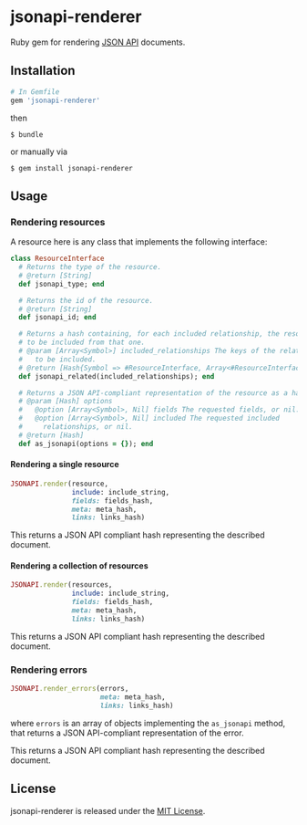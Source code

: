 # jsonapi-renderer
Ruby gem for rendering [JSON API](http://jsonapi.org) documents.

## Installation
```ruby
# In Gemfile
gem 'jsonapi-renderer'
```
then
```
$ bundle
```
or manually via
```
$ gem install jsonapi-renderer
```

## Usage

### Rendering resources

A resource here is any class that implements the following interface:
```ruby
class ResourceInterface
  # Returns the type of the resource.
  # @return [String]
  def jsonapi_type; end

  # Returns the id of the resource.
  # @return [String]
  def jsonapi_id; end

  # Returns a hash containing, for each included relationship, the resource(s)
  # to be included from that one.
  # @param [Array<Symbol>] included_relationships The keys of the relationships
  #   to be included.
  # @return [Hash{Symbol => #ResourceInterface, Array<#ResourceInterface>}]
  def jsonapi_related(included_relationships); end

  # Returns a JSON API-compliant representation of the resource as a hash.
  # @param [Hash] options
  #   @option [Array<Symbol>, Nil] fields The requested fields, or nil.
  #   @option [Array<Symbol>, Nil] included The requested included
  #     relationships, or nil.
  # @return [Hash]
  def as_jsonapi(options = {}); end
```

#### Rendering a single resource
```ruby
JSONAPI.render(resource,
               include: include_string,
               fields: fields_hash,
               meta: meta_hash,
               links: links_hash)
```

This returns a JSON API compliant hash representing the described document.

#### Rendering a collection of resources
```ruby
JSONAPI.render(resources,
               include: include_string,
               fields: fields_hash,
               meta: meta_hash,
               links: links_hash)
```

This returns a JSON API compliant hash representing the described document.

### Rendering errors

```ruby
JSONAPI.render_errors(errors,
                      meta: meta_hash,
                      links: links_hash)
```

where `errors` is an array of objects implementing the `as_jsonapi` method, that
returns a JSON API-compliant representation of the error.

This returns a JSON API compliant hash representing the described document.

## License

jsonapi-renderer is released under the [MIT License](http://www.opensource.org/licenses/MIT).